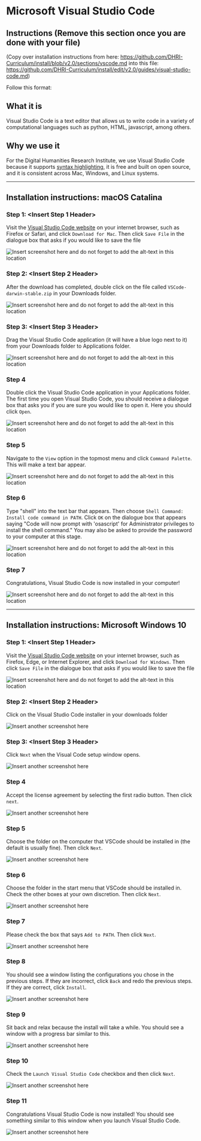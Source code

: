 # Microsoft Visual Studio Code

## Instructions (**Remove this section once you are done with your file**)

(Copy over installation instructions from here: https://github.com/DHRI-Curriculum/install/blob/v2.0/sections/vscode.md into this file: https://github.com/DHRI-Curriculum/install/edit/v2.0/guides/visual-studio-code.md)

Follow this format:

## What it is

Visual Studio Code is a text editor that allows us to write code in a variety of computational languages such as python, HTML, javascript, among others.

## Why we use it

For the Digital Humanities Research Institute, we use Visual Studio Code because it supports [syntax highlighting](https://en.wikipedia.org/wiki/Syntax_highlighting), it is free and built on open source, and it is consistent across Mac, Windows, and Linux systems.

---

## Installation instructions: macOS Catalina

### Step 1: <Insert Step 1 Header>

Visit the [Visual Studio Code website](https://code.visualstudio.com/) on your internet browser, such as Firefox or Safari, and click `Download for Mac`. Then click `Save File` in the dialogue box that asks if you would like to save the file

![Insert screenshot here and do not forget to add the alt-text in this location](images/vscode_mac_1.png)

### Step 2: <Insert Step 2 Header>

After the download has completed, double click on the file called `VSCode-darwin-stable.zip` in your Downloads folder. 

![Insert screenshot here and do not forget to add the alt-text in this location](images/vscode_mac_2.png)

### Step 3: <Insert Step 3 Header>

Drag the Visual Studio Code application (it will have a blue logo next to it) from your Downloads folder to Applications folder.

![Insert screenshot here and do not forget to add the alt-text in this location](images/vscode_mac_3.png)

### Step 4

Double click the Visual Studio Code application in your Applications folder. The first time you open Visual Studio Code, you should receive a dialogue box that asks you if you are sure you would like to open it. Here you should click `Open`. 

![Insert screenshot here and do not forget to add the alt-text in this location](images/vscode_mac_4.png)

### Step 5

Navigate to the `View` option in the topmost menu and click `Command Palette`. This will make a text bar appear.

![Insert screenshot here and do not forget to add the alt-text in this location](images/vscode_mac_5.png)

### Step 6

Type "shell" into the text bar that appears. Then choose `Shell Command: Install code command in PATH`. Click `OK` on the dialogue box that appears saying "Code will now prompt with 'osascript' for Administrator privileges to install the shell command." You may also be asked to provide the password to your computer at this stage.

![Insert screenshot here and do not forget to add the alt-text in this location](images/vscode_mac_6.png)

### Step 7

Congratulations, Visual Studio Code is now installed in your computer!

![Insert screenshot here and do not forget to add the alt-text in this location](images/vscode_mac_7.png)

---

## Installation instructions: Microsoft Windows 10

### Step 1: <Insert Step 1 Header>

Visit the [Visual Studio Code website](https://code.visualstudio.com/) on your internet browser, such as Firefox, Edge, or Internet Explorer, and click `Download for Windows`. Then click `Save File` in the dialogue box that asks if you would like to save the file

![Insert screenshot here and do not forget to add the alt-text in this location](images/vscode1.png) 

### Step 2: <Insert Step 2 Header>

Click on the Visual Studio Code installer in your downloads folder

![Insert another screenshot here](images/vscode2.png)

### Step 3: <Insert Step 3 Header>

Click `Next` when the Visual Code setup window opens.

![Insert another screenshot here](images/vscode3.png)

### Step 4

Accept the license agreement by selecting the first radio button. Then click `next`.

![Insert another screenshot here](images/vscode4.png)

### Step 5 

Choose the folder on the computer that VSCode should be installed in (the default is usually fine). Then click `Next`.

![Insert another screenshot here](images/vscode5.png)

### Step 6

Choose the folder in the start menu that VSCode should be installed in. Check the other boxes at your own discretion. Then click `Next`.

![Insert another screenshot here](images/vscode6.png)

### Step 7

Please check the box that says `Add to PATH`. Then click `Next`.

![Insert another screenshot here](images/vscode7.png)

### Step 8

You should see a window listing the configurations you chose in the previous steps. If they are incorrect, click `Back` and redo the previous steps. If they are correct, click `Install`.

![Insert another screenshot here](images/vscode8.png)

### Step 9

Sit back and relax because the install will take a while. You should see a window with a progress bar similar to this.

![Insert another screenshot here](images/vscode9.png)

### Step 10

Check the `Launch Visual Studio Code` checkbox and then click `Next`.

![Insert another screenshot here](images/vscode10.png)

### Step 11

Congratulations Visual Studio Code is now installed! You should see something similar to this window when you launch Visual Studio Code.

![Insert another screenshot here](images/vscode11.png)

